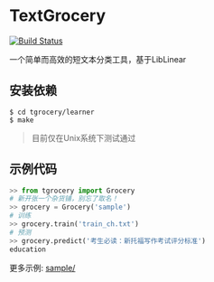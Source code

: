 TextGrocery
===========

[![Build Status](https://travis-ci.org/2shou/TextGrocery.svg?branch=master)](https://travis-ci.org/2shou/TextGrocery)

一个简单而高效的短文本分类工具，基于LibLinear

安装依赖
-------

    $ cd tgrocery/learner 
    $ make

> 目前仅在Unix系统下测试通过

示例代码
-------

```python
>> from tgrocery import Grocery
# 新开张一个杂货铺，别忘了取名！
>> grocery = Grocery('sample')
# 训练
>> grocery.train('train_ch.txt')
# 预测
>> grocery.predict('考生必读：新托福写作考试评分标准')
education
```

更多示例: [sample/](sample/)
